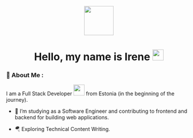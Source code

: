 <div align="center">
  <img src="https://media.giphy.com/media/v1.Y2lkPTc5MGI3NjExdGp5cmZscmdkNWJ1a3hrZ2FvZmo5Nm8xZjhzNzNlYXR1ejljempyeCZlcD12MV9pbnRlcm5hbF9naWZfYnlfaWQmY3Q9Zw/ca2IQQI3LfR1saF1vf/giphy.gif" width="80"/>
</div>
<h1 align="center">
  Hello, my name is Irene
  <img src="https://media.giphy.com/media/hvRJCLFzcasrR4ia7z/giphy.gif" width="30px"/>
</h1>

### :maple_leaf: About Me :
I am a Full Stack Developer <img src="https://media.giphy.com/media/WUlplcMpOCEmTGBtBW/giphy.gif" width="30"> from Estonia (in the beginning of the journey).
- :telescope: I’m studying as a Software Engineer and contributing to frontend and backend for building web applications.

- :parachute: Exploring Technical Content Writing.
